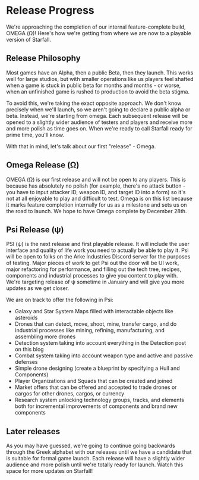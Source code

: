 # Release Progress
We're approaching the completion of our internal feature-complete build, OMEGA (Ω)! Here's how we're getting from where we are now to a playable version of Starfall.

## Release Philosophy
Most games have an Alpha, then a public Beta, then they launch. This works well for large studios, but with smaller operations like us players feel shafted when a game is stuck in public beta for months and months - or worse, when an unfinished game is rushed to production to avoid the beta stigma.

To avoid this, we're taking the exact opposite approach. We don't know precisely when we'll launch, so we aren't going to declare a public alpha or beta. Instead, we're starting from omega. Each subsequent release will be opened to a slightly wider audience of testers and players and receive more and more polish as time goes on. When we're ready to call Starfall ready for prime time, you'll know.

With that in mind, let's talk about our first "release" - Omega.

## Omega Release (Ω)
OMEGA (Ω) is our first release and will not be open to any players. This is because has absolutely no polish (for example, there's no attack button - you have to input attacker ID, weapon ID, and target ID into a form) so it's not at all enjoyable to play and difficult to test. Omega is on this list because it marks feature completion internally for us as a milestone and sets us on the road to launch. We hope to have Omega complete by December 28th.

## Psi Release (ψ)
PSI (ψ) is the next release and first playable release. It will include the user interface and quality of life work you need to actually be able to play it. Psi will be open to folks on the Arke Industries Discord server for the purposes of testing. Major pieces of work to get Psi out the door will be UI work, major refactoring for performance, and filling out the tech tree, recipes, components and industrial processes to give you content to play with. We're targeting release of ψ sometime in January and will give you more updates as we get closer.

We are on track to offer the following in Psi:

- Galaxy and Star System Maps filled with interactable objects like asteroids
- Drones that can detect, move, shoot, mine, transfer cargo, and do industrial processes like mining, refining, manufacturing, and assembling more drones
- Detection system taking into account everything in the Detection post on this blog
- Combat system taking into account weapon type and active and passive defenses
- Simple drone designing (create a blueprint by specifying a Hull and Components)
- Player Organizations and Squads that can be created and joined
- Market offers that can be offered and accepted to trade drones or cargos for other drones, cargos, or currency
- Research system unlocking technology groups, tracks, and elements both for incremental improvements of components and brand new components

## Later releases
As you may have guessed, we're going to continue going backwards through the Greek alphabet with our releases until we have a candidate that is suitable for formal game launch. Each release will have a slightly wider audience and more polish until we're totally ready for launch. Watch this space for more updates on Starfall!